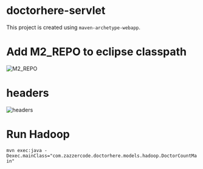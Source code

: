 doctorhere-servlet
==================

This project is created using `maven-archetype-webapp`.

Add M2_REPO to eclipse classpath
==================

![M2_REPO](https://github.com/iPrayag/doctorhere-servlet/raw/master/snaps/ADD_M2_REPO_ECLIPSE.png)


headers
=======
![headers](https://github.com/iPrayag/doctorhere-servlet/raw/master/snaps/index_headers.png)


Run Hadoop
==========
`mvn exec:java -Dexec.mainClass="com.zazzercode.doctorhere.models.hadoop.DoctorCountMain"`





